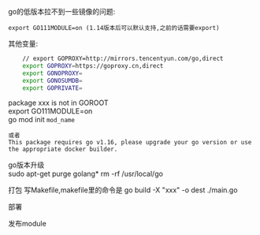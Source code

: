 
go的低版本拉不到一些镜像的问题:

    export GO111MODULE=on (1.14版本后可以默认支持,之前的话需要export)

其他变量:  
~~~sh
    // export GOPROXY=http://mirrors.tencentyun.com/go,direct
    export GOPROXY=https://goproxy.cn,direct
    export GONOPROXY=
    export GONOSUMDB=
    export GOPRIVATE=
~~~

package xxx is not in GOROOT  
    export GO111MODULE=on  
    go mod init `mod_name`  

    或者
    This package requires go v1.16, please upgrade your go version or use the appropriate docker builder.

go版本升级  
    sudo apt-get purge golang*
    rm -rf /usr/local/go

打包
    写Makefile,makefile里的命令是 go build -X "xxx" -o dest ./main.go

部署

发布module
